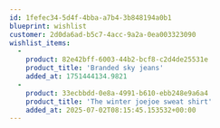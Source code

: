 ```yaml
---
id: 1fefec34-5d4f-4bba-a7b4-3b848194a0b1
blueprint: wishlist
customer: 2d0da6ad-b5c7-4acc-9a2a-0ea003323090
wishlist_items:
  -
    product: 82e42bff-6003-44b2-bcf8-c2d4de25531e
    product_title: 'Branded sky jeans'
    added_at: 1751444134.9821
  -
    product: 33ecbbdd-0e8a-4991-b610-ebb248e9a6a4
    product_title: 'The winter joejoe sweat shirt'
    added_at: 2025-07-02T08:15:45.153532+00:00
---
```

